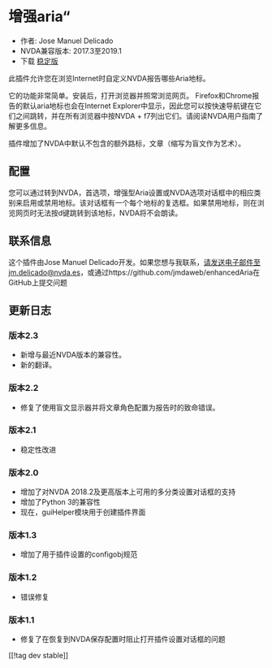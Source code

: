 # 增强aria“ #

* 作者: Jose Manuel Delicado
* NVDA兼容版本: 2017.3至2019.1
* 下载 [稳定版][1]

此插件允许您在浏览Internet时自定义NVDA报告哪些Aria地标。

它的功能非常简单。安装后，打开浏览器并照常浏览网页。 Firefox和Chrome报告的默认aria地标也会在Internet
Explorer中显示，因此您可以按快速导航键在它们之间跳转，并在所有浏览器中按NVDA + f7列出它们。请阅读NVDA用户指南了解更多信息。

插件增加了NVDA中默认不包含的额外路标，文章（缩写为盲文作为艺术）。

## 配置

您可以通过转到NVDA，首选项，增强型Aria设置或NVDA选项对话框中的相应类别来启用或禁用地标。该对话框有一个每个地标的复选框。如果禁用地标，则在浏览网页时无法按d键跳转到该地标，NVDA将不会朗读。

## 联系信息

这个插件由Jose Manuel
Delicado开发。如果您想与我联系，请发送电子邮件至jm.delicado@nvda.es，或通过https://github.com/jmdaweb/enhancedAria在GitHub上提交问题

## 更新日志

### 版本2.3

* 新增与最近NVDA版本的兼容性。
* 新的翻译。

### 版本2.2

* 修复了使用盲文显示器并将文章角色配置为报告时的致命错误。

### 版本2.1

* 稳定性改进

### 版本2.0

* 增加了对NVDA 2018.2及更高版本上可用的多分类设置对话框的支持
* 增加了Python 3的兼容性
* 现在，guiHelper模块用于创建插件界面

### 版本1.3

* 增加了用于插件设置的configobj规范

### 版本1.2

* 错误修复

### 版本1.1

* 修复了在恢复到NVDA保存配置时阻止打开插件设置对话框的问题

[[!tag dev stable]]

[1]: https://addons.nvda-project.org/files/get.php?file=earia
